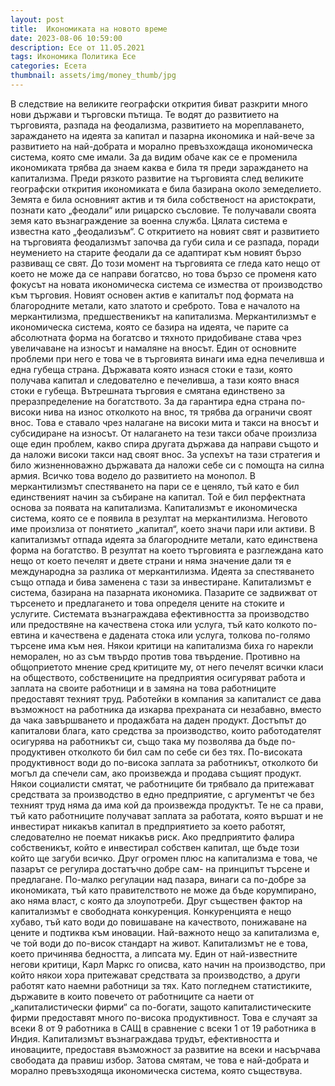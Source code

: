 ```yaml
---
layout: post
title:  Икономиката на новото време
date: 2023-08-06 10:59:00
description: Есе от 11.05.2021
tags: Икономика Политика Есе
categories: Есета
thumbnail: assets/img/money_thumb/jpg
---
```


В следствие на великите географски открития биват разкрити много нови държави и търговски пътища. Те водят до развитието на търговията, разпада на феодализма, развитието на мореплаването, зараждането на идеята за капитал и пазарна икономика и най-вече за развитието на най-добрата и морално превъзхождаща икономическа система, която сме имали.
За да видим обаче как се е променила икономиката трябва да знаем каква е била тя преди зараждането на капитализма. Преди рязкото развитие на търговията след великите географски открития икономиката е била базирана около земеделието. Земята е била основният актив и тя била собственост на аристократи, познати като „феодали“ или рицарско съсловие. Те получавали своята земя като възнаграждение за военна служба. Цялата система е известна като „феодализъм“. 
С откритието на новият свят и развитието на търговията феодализмът започва да губи сила и се разпада, поради неумението на старите феодали да се адаптират към новият бързо развиващ се свят. До този момент на търговията се гледа като нещо от което не може да се направи богатсво, но това бързо се променя като фокусът на новата икономическа система се измества от производство към търговия. Новият основен актив е капиталът под формата на благородните метали, като златото и среброто. Това е началото на меркантилизма, предшественикът на капитализма.
Меркантилизмът е икономическа система, която се базира на идеята, че парите са абсолютната форма на богатсво и тяхното придобиване става чрез увеличаване на износът и намаляне на вносът. Един от основните проблеми при него е това че в търговията винаги има една печеливша и една губеща страна. Държавата която изнася стоки е тази, която получава капитал и следователно е печеливша, а тази която внася стоки е губеща. Вътрешната търговия е смятана единствено за преразпределение на богатството. За да гарантира една страна по-високи нива на износ отколкото на внос, тя трябва да ограничи своят внос. Това е ставало чрез налагане на високи мита и такси на вносът и субсидиране на износът. От налагането на тези такси обаче произлиза още един проблем, какво спира другата държава да направи същото и да наложи високи такси над своят внос. За успехът на тази стратегия и било жизненноважно държавата да наложи себе си с помощта на силна армия. Всичко това водело до развитието на монопол. В меркантилизмът спестяването на пари се е ценяло, тъй като е бил единственият начин за събиране на капитал. Той е бил перфектната основа за появата на капитализма.
Капитализмът е икономическа система, която се е появила в резултат на меркантилизма. Неговото име произлиза от понятието „капитал“, което значи пари или активи. В капитализмът отпада идеята за благородните метали, като единствена форма на богатство. В резултат на което търговията е разглеждана като нещо от което печелят и двете страни и няма значение дали тя е международна за разлика от меркантилизма. Идеята за спестяването също отпада и бива заменена с тази за инвестиране. 
Капитализмът е система, базирана на пазарната икономика. Пазарите се задвижват от търсенето и предлагането и това определя цените на стоките и услугите. Системата възнаграждава ефективността за производство или предоствяне на качествена стока или услуга, тъй като колкото по-евтина и качествена е дадената стока или услуга, толкова по-голямо търсене има към нея. 
Някои критици на капитализма биха го нарекли неморален, но аз съм твърдо против това твърдение. Противно на общоприетото мнение сред критиците му, от него печелят всички класи на обществото, собствениците на предприятия осигуряват работа и заплата на своите работници и в замяна на това работниците предоставят техният труд. Работейки в компания за капиталист се дава възможност на работника да изкарва прехраната си незабавно, вместо да чака завършването и продажбата на даден продукт. Достъпът до капиталови блага, като средства за производство, които работодателят осигурява на работникът си, също така му позволява да бъде по-продуктивен отколкото би бил сам по себе си без тях. По-високата продуктивност води до по-висока заплата за работникът, отколкото би могъл да спечели сам, ако произвежда и продава същият продукт. Някои социалисти смятат, че работниците би трябвало да притежават средствата за производство в едно предприятие, с аргументът че без техният труд няма да има кой да произвежда продуктът. Те не са прави, тъй като работниците получават заплата за работата, която вършат и не инвестират никакъв капитал в предприятието за което работят, следователно не поемат никакъв риск. Ако предприятито фалира собственикът, който е инвестирал собствен капитал, ще бъде този който ще загуби всичко. Друг огромен плюс на капитализма е това, че пазарът се регулира достатъчно добре сам- на принципът търсене и предлагане. По-малко регулации над пазара, винаги са по-добре за икономиката, тъй като правителството не може да бъде корумпирано, ако няма власт, с която да злоупотреби. Друг съществен фактор на капитализмът е свободната конкуренция. Конкуренцията е нещо хубаво, тъй като води до повишаване на качеството, понижаване на цените и подтиква към иновации. 
Най-важното нещо за капитализма е, че той води до по-висок стандарт на живот. Капитализмът не е това, което причинява бедността, а липсата му. Един от най-известните негови критици, Карл Маркс го описва, като начин на производство, при който някои хора притежават средствата за производство, а други работят като наемни работници за тях. Като погледнем статистиките, държавите в които повечето от работниците са наети от „капиталистически фирми“ са по-богати, защото капиталистическите фирми предоставят много по-висока продуктивност. Това е случаят за всеки 8 от 9 работника в САЩ в сравнение с всеки 1 от 19 работника в Индия. 
Капитализмът възнаграждава трудът, ефективността и иновациите, предоставя възможност за развитие на всеки и насърчава свободата да правиш избор. Затова смятам, че това е най-добрата и морално превъзходяща икономическа система, която съществува.
